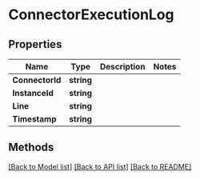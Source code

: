 # ConnectorExecutionLog

## Properties

Name | Type | Description | Notes
------------ | ------------- | ------------- | -------------
**ConnectorId** | **string** |  | 
**InstanceId** | **string** |  | 
**Line** | **string** |  | 
**Timestamp** | **string** |  | 

## Methods


[[Back to Model list]](../README.md#documentation-for-models) [[Back to API list]](../README.md#documentation-for-api-endpoints) [[Back to README]](../README.md)


